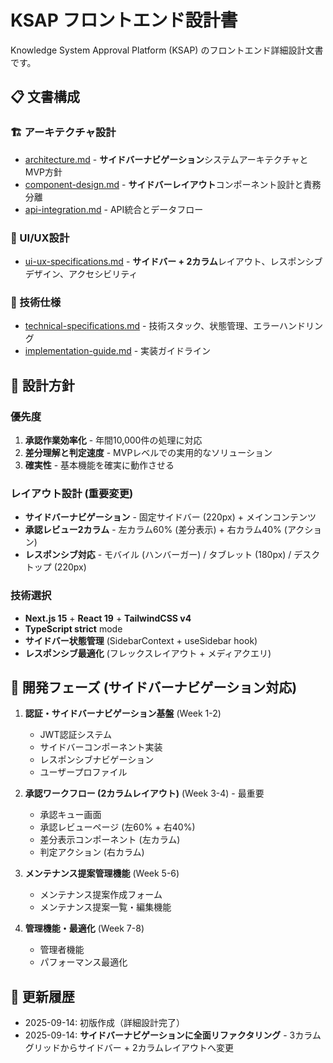 # KSAP フロントエンド設計書

Knowledge System Approval Platform (KSAP) のフロントエンド詳細設計文書です。

## 📋 文書構成

### 🏗️ アーキテクチャ設計
- [architecture.md](./architecture.md) - **サイドバーナビゲーション**システムアーキテクチャとMVP方針
- [component-design.md](./component-design.md) - **サイドバーレイアウト**コンポーネント設計と責務分離
- [api-integration.md](./api-integration.md) - API統合とデータフロー

### 🎨 UI/UX設計
- [ui-ux-specifications.md](./ui-ux-specifications.md) - **サイドバー + 2カラム**レイアウト、レスポンシブデザイン、アクセシビリティ

### 🔧 技術仕様
- [technical-specifications.md](./technical-specifications.md) - 技術スタック、状態管理、エラーハンドリング
- [implementation-guide.md](./implementation-guide.md) - 実装ガイドライン

## 🎯 設計方針

### 優先度
1. **承認作業効率化** - 年間10,000件の処理に対応
2. **差分理解と判定速度** - MVPレベルでの実用的なソリューション
3. **確実性** - 基本機能を確実に動作させる

### レイアウト設計 (重要変更)
- **サイドバーナビゲーション** - 固定サイドバー (220px) + メインコンテンツ
- **承認レビュー2カラム** - 左カラム60% (差分表示) + 右カラム40% (アクション)
- **レスポンシブ対応** - モバイル (ハンバーガー) / タブレット (180px) / デスクトップ (220px)

### 技術選択
- **Next.js 15** + **React 19** + **TailwindCSS v4**
- **TypeScript strict** mode
- **サイドバー状態管理** (SidebarContext + useSidebar hook)
- **レスポンシブ最適化** (フレックスレイアウト + メディアクエリ)

## 🚀 開発フェーズ (サイドバーナビゲーション対応)

1. **認証・サイドバーナビゲーション基盤** (Week 1-2)
   - JWT認証システム
   - サイドバーコンポーネント実装
   - レスポンシブナビゲーション
   - ユーザープロファイル

2. **承認ワークフロー (2カラムレイアウト)** (Week 3-4) - 最重要
   - 承認キュー画面
   - 承認レビューページ (左60% + 右40%)
   - 差分表示コンポーネント (左カラム)
   - 判定アクション (右カラム)

3. **メンテナンス提案管理機能** (Week 5-6)
   - メンテナンス提案作成フォーム
   - メンテナンス提案一覧・編集機能

4. **管理機能・最適化** (Week 7-8)
   - 管理者機能
   - パフォーマンス最適化

## 📝 更新履歴

- 2025-09-14: 初版作成（詳細設計完了）
- 2025-09-14: **サイドバーナビゲーションに全面リファクタリング** - 3カラムグリッドからサイドバー + 2カラムレイアウトへ変更
